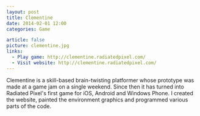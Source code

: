 ```yaml
---
layout: post
title: Clementine
date: 2014-02-01 12:00
categories: Game

article: false
picture: clementine.jpg
links:
  - Play game: http://clementine.radiatedpixel.com/
  - Visit website: http://clementine.radiatedpixel.com/
---
```


Clementine is a skill-based brain-twisting platformer whose prototype was made at a game jam on a single weekend. Since then it has turned into Radiated Pixel's first game for iOS, Android and Windows Phone. I created the website, painted the environment graphics and programmed various parts of the code.
